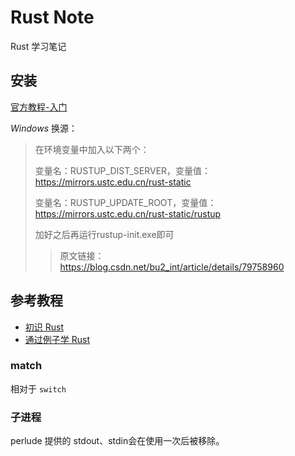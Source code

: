 # Rust Note

Rust 学习笔记

## 安装

[官方教程-入门](https://www.rust-lang.org/zh-CN/learn/get-started)

*Windows* 换源：
> 在环境变量中加入以下两个：
> 
> 变量名：RUSTUP_DIST_SERVER，变量值：https://mirrors.ustc.edu.cn/rust-static
> 
> 变量名：RUSTUP_UPDATE_ROOT，变量值：https://mirrors.ustc.edu.cn/rust-static/rustup
>
> 加好之后再运行rustup-init.exe即可
>> 原文链接：https://blog.csdn.net/bu2_int/article/details/79758960

## 参考教程

* [初识 Rust](https://www.ibm.com/developerworks/cn/opensource/os-know-rust/)
* [通过例子学 Rust](https://rustwiki.org/zh-CN/rust-by-example/)

### match

相对于 `switch`

### 子进程

perlude 提供的 stdout、stdin会在使用一次后被移除。

